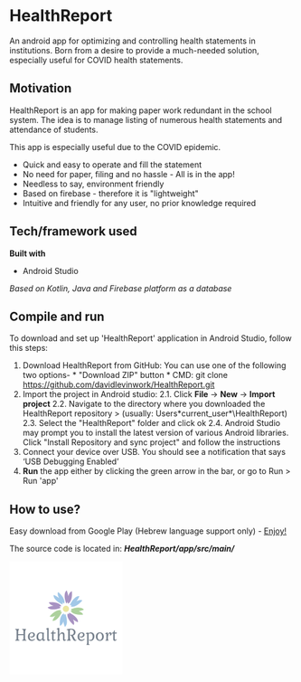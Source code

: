 # HealthReport

An android app for optimizing and controlling health statements in institutions.
Born from a desire to provide a much-needed solution, especially useful for COVID health statements. 

## Motivation

HealthReport is an app for making paper work redundant in the school system.
The idea is to manage listing of numerous health statements and attendance of students.

This app is especially useful due to the COVID epidemic.
* Quick and easy to operate and fill the statement
* No need for paper, filing and no hassle - All is in the app!
* Needless to say, environment friendly
* Based on firebase - therefore it is "lightweight"
* Intuitive and friendly for any user, no prior knowledge required

## Tech/framework used

**Built with**
* Android Studio

*Based on Kotlin, Java and Firebase platform as a database*

## Compile and run
To download and set up 'HealthReport' application in Android Studio, follow this steps:

1. Download HealthReport from GitHub:
	You can use one of the following two options-
		* "Download ZIP" button 
		* CMD: git clone https://github.com/davidlevinwork/HealthReport.git
2. Import the project in Android studio:
	2.1. Click **File** -> **New** -> **Import project**
	2.2. Navigate to the directory where you downloaded the HealthReport repository > (usually: Users\*current_user*\HealthReport)
	2.3. Select the "HealthReport" folder and click ok
	2.4. Android Studio may prompt you to install the latest version of various Android libraries. 
       Click "Install Repository and sync project" and follow the instructions
3. Connect your device over USB. You should see a notification that says ‘USB Debugging Enabled’
4. **Run** the app either by clicking the green arrow in the bar, or go to Run > Run 'app'

## How to use?
Easy download from Google Play (Hebrew language support only) -
[Enjoy!](https://play.google.com/store/apps/details?id=com.davidlevin40.app)

The source code is located in: ***HealthReport/app/src/main/***

![](HealthReport_logo.png)
